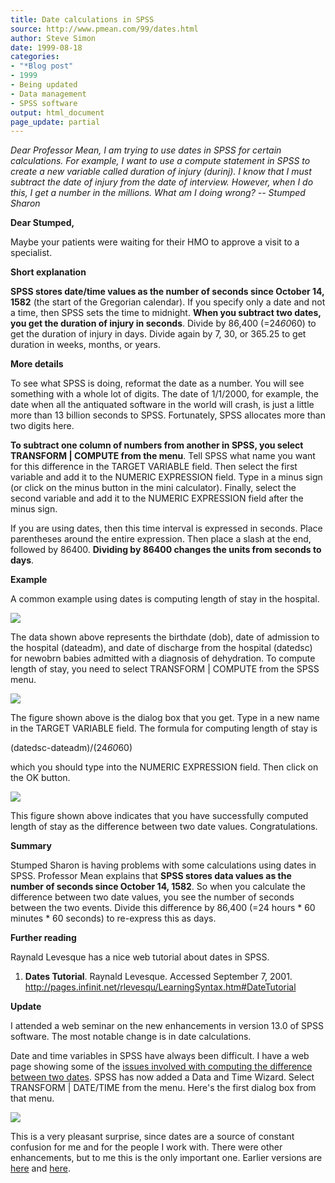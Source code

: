 ```yaml
---
title: Date calculations in SPSS
source: http://www.pmean.com/99/dates.html
author: Steve Simon
date: 1999-08-18
categories:
- "*Blog post"
- 1999
- Being updated
- Data management
- SPSS software
output: html_document
page_update: partial
---
```


*Dear Professor Mean, I am trying to use dates in SPSS for certain calculations. For example, I want to use a compute statement in SPSS to create a new variable called duration of injury (durinj). I know that I must subtract the date of injury from the date of interview. However, when I do this, I get a number in the millions. What am I doing wrong? -- Stumped Sharon*

<!---More--->

**Dear Stumped,**

Maybe your patients were waiting for their HMO to approve a visit to a specialist.

**Short explanation**

**SPSS stores date/time values as the number of seconds since October 14, 1582** (the start of the Gregorian calendar). If you specify only a date and not a time, then SPSS sets the time to midnight. **When you subtract two dates, you get the duration of injury in seconds**. Divide by 86,400 (=24*60*60) to get the duration of injury in days. Divide again by 7, 30, or 365.25 to get duration in weeks, months, or years.

**More details**

To see what SPSS is doing, reformat the date as a number. You will see something with a whole lot of digits. The date of 1/1/2000, for example, the date when all the antiquated software in the world will crash, is just a little more than 13 billion seconds to SPSS. Fortunately, SPSS allocates more than two digits here.

**To subtract one column of numbers from another in SPSS, you select TRANSFORM | COMPUTE from the menu**. Tell SPSS what name you want for this difference in the TARGET VARIABLE field. Then select the first variable and add it to the NUMERIC EXPRESSION field. Type in a minus sign (or click on the minus button in the mini calculator). Finally, select the second variable and add it to the NUMERIC EXPRESSION field after the minus sign.

If you are using dates, then this time interval is expressed in seconds. Place parentheses around the entire expression. Then place a slash at the end, followed by 86400. **Dividing by 86400 changes the units from seconds to days**.

**Example**

A common example using dates is computing length of stay in the hospital.

<img src="http://www.pmean.com/02/images/dates01.gif">

The data shown above represents the birthdate (dob), date of admission to the hospital (dateadm), and date of discharge from the hospital (datedsc) for newobrn babies admitted with a diagnosis of dehydration. To compute length of stay, you need to select TRANSFORM | COMPUTE from the SPSS menu.

<img src="http://www.pmean.com/02/images/dates02.gif">

The figure shown above is the dialog box that you get. Type in a new name in the TARGET VARIABLE field. The formula for computing length of stay is

(datedsc-dateadm)/(24*60*60)

which you should type into the NUMERIC EXPRESSION field. Then click on the OK button.

<img src="http://www.pmean.com/02/images/dates03.gif">

This figure shown above indicates that you have successfully computed length of stay as the difference between two date values. Congratulations.

**Summary**

Stumped Sharon is having problems with some calculations using dates in SPSS. Professor Mean explains that **SPSS stores data values as the number of seconds since October 14, 1582**. So when you calculate the difference between two date values, you see the number of seconds between the two events. Divide this difference by 86,400 (=24 hours * 60 minutes * 60 seconds) to re-express this as days.

**Further reading**

Raynald Levesque has a nice web tutorial about dates in SPSS.

1.  **Dates Tutorial**. Raynald Levesque. Accessed September 7, 2001. <http://pages.infinit.net/rlevesqu/LearningSyntax.htm#DateTutorial>

**Update**

I attended a web seminar on the new enhancements in version 13.0 of SPSS software. The most notable change is in date calculations.

Date and time variables in SPSS have always been difficult. I have a web page showing some of the [issues involved with computing the difference between two dates](dates.html). SPSS has now added a Data and Time Wizard. Select TRANSFORM | DATE/TIME from the menu. Here's the first dialog box from that menu.

<img src="http://www.pmean.com/02/images/dates04.gif">

This is a very pleasant surprise, since dates are a source of constant confusion for me and for the people I work with. There were other enhancements, but to me this is the only important one. 
Earlier versions are [here][sim1] and [here][sim2].
 
[sim1]: http://www.pmean.com/99/dates.html
[sim2]: http://new.pmean.com/dates-in-spss/
 
